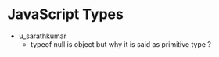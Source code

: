 # JavaScript Types





* u_sarathkumar
  * typeof null is object but why it is said as primitive type ?


